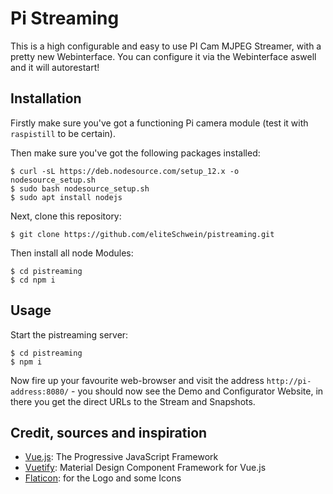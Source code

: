 # Pi Streaming

This is a high configurable and easy to use PI Cam MJPEG Streamer, with a pretty new Webinterface.
You can configure it via the Webinterface aswell and it will autorestart!


## Installation

Firstly make sure you've got a functioning Pi camera module (test it with
`raspistill` to be certain). 


Then make sure you've got the following packages installed:

    $ curl -sL https://deb.nodesource.com/setup_12.x -o nodesource_setup.sh
    $ sudo bash nodesource_setup.sh
    $ sudo apt install nodejs

Next, clone this repository:

    $ git clone https://github.com/eliteSchwein/pistreaming.git

Then install all node Modules:

    $ cd pistreaming
    $ cd npm i


## Usage

Start the pistreaming server:

    $ cd pistreaming
    $ npm i

Now fire up your favourite web-browser and visit the address
`http://pi-address:8080/` - you should now see the Demo and Configurator Website, in there you get the direct URLs to the Stream and Snapshots.

## Credit, sources and inspiration

* [Vue.js](https://vuejs.org/): The Progressive JavaScript Framework
* [Vuetify](https://vuetifyjs.com/): Material Design Component Framework for Vue.js
* [Flaticon](https://www.flaticon.com): for the Logo and some Icons
